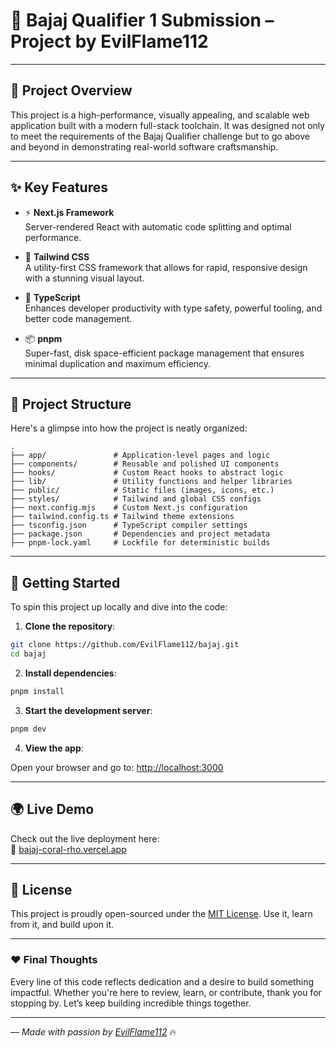 
# 🚀 Bajaj Qualifier 1 Submission – Project by EvilFlame112
---

## 🌟 Project Overview

This project is a high-performance, visually appealing, and scalable web application built with a modern full-stack toolchain. It was designed not only to meet the requirements of the Bajaj Qualifier challenge but to go above and beyond in demonstrating real-world software craftsmanship.

---

## ✨ Key Features

- ⚡ **Next.js Framework**  
  Server-rendered React with automatic code splitting and optimal performance.

- 🎨 **Tailwind CSS**  
  A utility-first CSS framework that allows for rapid, responsive design with a stunning visual layout.

- 🔐 **TypeScript**  
  Enhances developer productivity with type safety, powerful tooling, and better code management.

- 📦 **pnpm**  
  Super-fast, disk space-efficient package management that ensures minimal duplication and maximum efficiency.

---

## 📁 Project Structure

Here's a glimpse into how the project is neatly organized:

```
.
├── app/               # Application-level pages and logic
├── components/        # Reusable and polished UI components
├── hooks/             # Custom React hooks to abstract logic
├── lib/               # Utility functions and helper libraries
├── public/            # Static files (images, icons, etc.)
├── styles/            # Tailwind and global CSS configs
├── next.config.mjs    # Custom Next.js configuration
├── tailwind.config.ts # Tailwind theme extensions
├── tsconfig.json      # TypeScript compiler settings
├── package.json       # Dependencies and project metadata
├── pnpm-lock.yaml     # Lockfile for deterministic builds
```

---

## 🚀 Getting Started

To spin this project up locally and dive into the code:

1. **Clone the repository**:

```bash
git clone https://github.com/EvilFlame112/bajaj.git
cd bajaj
```

2. **Install dependencies**:

```bash
pnpm install
```

3. **Start the development server**:

```bash
pnpm dev
```

4. **View the app**:

Open your browser and go to: [http://localhost:3000](http://localhost:3000)

---

## 🌍 Live Demo

Check out the live deployment here:  
🔗 [bajaj-coral-rho.vercel.app](https://bajaj-coral-rho.vercel.app)

---

## 📜 License

This project is proudly open-sourced under the [MIT License](./LICENSE). Use it, learn from it, and build upon it.

---

### ❤️ Final Thoughts

Every line of this code reflects dedication and a desire to build something impactful. Whether you're here to review, learn, or contribute, thank you for stopping by. Let’s keep building incredible things together.

---

— *Made with passion by [EvilFlame112](https://github.com/EvilFlame112)* 🔥
